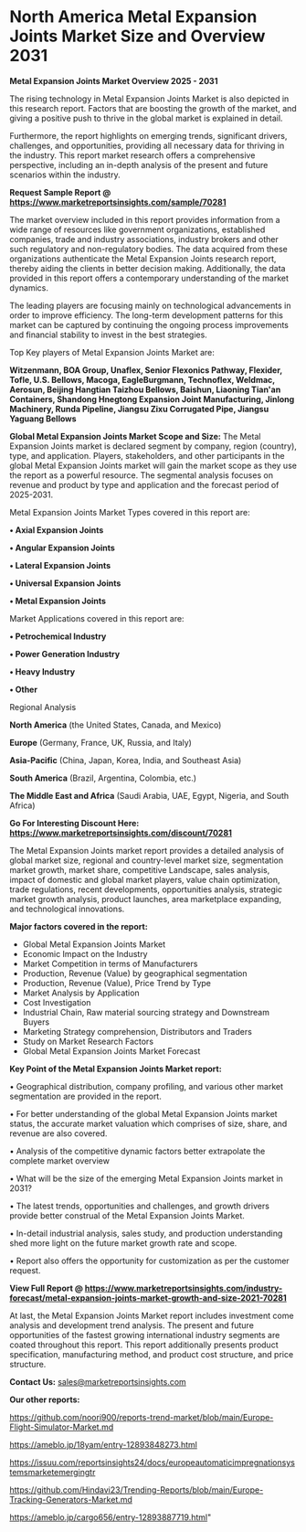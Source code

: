 # North America Metal Expansion Joints Market Size and Overview 2031

<Strong> Metal Expansion Joints Market Overview 2025 - 2031</strong>

The rising technology in Metal Expansion Joints Market is also depicted in this research report. Factors that are boosting the growth of the market, and giving a positive push to thrive in the global market is explained in detail.

Furthermore, the report highlights on emerging trends, significant drivers, challenges, and opportunities, providing all necessary data for thriving in the industry. This report market research offers a comprehensive perspective, including an in-depth analysis of the present and future scenarios within the industry.

<strong>Request Sample Report @ <a href=https://www.marketreportsinsights.com/sample/70281>https://www.marketreportsinsights.com/sample/70281</a></strong>

The market overview included in this report provides information from a wide range of resources like government organizations, established companies, trade and industry associations, industry brokers and other such regulatory and non-regulatory bodies. The data acquired from these organizations authenticate the Metal Expansion Joints research report, thereby aiding the clients in better decision making. Additionally, the data provided in this report offers a contemporary understanding of the market dynamics.

The leading players are focusing mainly on technological advancements in order to improve efficiency. The long-term development patterns for this market can be captured by continuing the ongoing process improvements and financial stability to invest in the best strategies.

Top Key players of Metal Expansion Joints Market are:

<strong>Witzenmann, BOA Group, Unaflex, Senior Flexonics Pathway, Flexider, Tofle, U.S. Bellows, Macoga, EagleBurgmann, Technoflex, Weldmac, Aerosun, Beijing Hangtian Taizhou Bellows, Baishun, Liaoning Tian&#39;an Containers, Shandong Hnegtong Expansion Joint Manufacturing, Jinlong Machinery, Runda Pipeline, Jiangsu Zixu Corrugated Pipe, Jiangsu Yaguang Bellows</strong>

<strong><b>Global Metal Expansion Joints Market Scope and Size:</b></strong>
The Metal Expansion Joints market is declared segment by company, region (country), type, and application. Players, stakeholders, and other participants in the global Metal Expansion Joints market will gain the market scope as they use the report as a powerful resource. The segmental analysis focuses on revenue and product by type and application and the forecast period of 2025-2031.

Metal Expansion Joints Market Types covered in this report are:

<strong>• Axial Expansion Joints

• Angular Expansion Joints

• Lateral Expansion Joints

• Universal Expansion Joints

• Metal Expansion Joints</strong>

Market Applications covered in this report are:

<strong>• Petrochemical Industry

• Power Generation Industry

• Heavy Industry

• Other</strong> 

Regional Analysis

<strong>North America</strong> (the United States, Canada, and Mexico)

<strong>Europe</strong> (Germany, France, UK, Russia, and Italy)

<strong>Asia-Pacific</strong> (China, Japan, Korea, India, and Southeast Asia)

<strong>South America</strong> (Brazil, Argentina, Colombia, etc.)

<strong>The Middle East and Africa</strong> (Saudi Arabia, UAE, Egypt, Nigeria, and South Africa)

<strong>Go For Interesting Discount Here: <a href=https://www.marketreportsinsights.com/discount/70281>https://www.marketreportsinsights.com/discount/70281</a></strong>

The Metal Expansion Joints market report provides a detailed analysis of global market size, regional and country-level market size, segmentation market growth, market share, competitive Landscape, sales analysis, impact of domestic and global market players, value chain optimization, trade regulations, recent developments, opportunities analysis, strategic market growth analysis, product launches, area marketplace expanding, and technological innovations.

<strong><b>Major factors covered in the report:</b></strong>
<ul>
  <li>Global Metal Expansion Joints Market </li>
  <li>Economic Impact on the Industry</li>
  <li>Market Competition in terms of Manufacturers</li>
  <li>Production, Revenue (Value) by geographical segmentation</li>
  <li>Production, Revenue (Value), Price Trend by Type</li>
  <li>Market Analysis by Application</li>
  <li>Cost Investigation</li>
  <li>Industrial Chain, Raw material sourcing strategy and Downstream Buyers</li>
  <li>Marketing Strategy comprehension, Distributors and Traders</li>
  <li>Study on Market Research Factors</li>
  <li>Global Metal Expansion Joints Market Forecast</li>
</ul>

<strong><b>Key Point of the Metal Expansion Joints Market report:</b></strong>

• Geographical distribution, company profiling, and various other market segmentation are provided in the report.

• For better understanding of the global Metal Expansion Joints market status, the accurate market valuation which comprises of size, share, and revenue are also covered.

• Analysis of the competitive dynamic factors better extrapolate the complete market overview

• What will be the size of the emerging Metal Expansion Joints market in 2031?

• The latest trends, opportunities and challenges, and growth drivers provide better construal of the Metal Expansion Joints Market.

• In-detail industrial analysis, sales study, and production understanding shed more light on the future market growth rate and scope.

• Report also offers the opportunity for customization as per the customer request.

<strong><b>View Full Report @ <a href=https://www.marketreportsinsights.com/industry-forecast/metal-expansion-joints-market-growth-and-size-2021-70281>https://www.marketreportsinsights.com/industry-forecast/metal-expansion-joints-market-growth-and-size-2021-70281</a></b></strong>


At last, the Metal Expansion Joints Market report includes investment come analysis and development trend analysis. The present and future opportunities of the fastest growing international industry segments are coated throughout this report. This report additionally presents product specification, manufacturing method, and product cost structure, and price structure.

<strong>Contact Us:</strong>
sales@marketreportsinsights.com

<strong>Our other reports:</strong>

<a href=https://github.com/noori900/reports-trend-market/blob/main/Europe-Flight-Simulator-Market.md>https://github.com/noori900/reports-trend-market/blob/main/Europe-Flight-Simulator-Market.md</a>

<a href=https://ameblo.jp/18yam/entry-12893848273.html>https://ameblo.jp/18yam/entry-12893848273.html</a>

<a href=https://issuu.com/reportsinsights24/docs/europeautomaticimpregnationsystemsmarketemergingtr>https://issuu.com/reportsinsights24/docs/europeautomaticimpregnationsystemsmarketemergingtr</a>

<a href=https://github.com/Hindavi23/Trending-Reports/blob/main/Europe-Tracking-Generators-Market.md>https://github.com/Hindavi23/Trending-Reports/blob/main/Europe-Tracking-Generators-Market.md</a>

<a href=https://ameblo.jp/cargo656/entry-12893887719.html>https://ameblo.jp/cargo656/entry-12893887719.html</a>"
